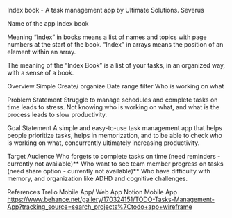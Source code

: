 Index book - A task management app by Ultimate Solutions.
Severus

Name of the app
Index book

Meaning
“Index” in books means a list of names and topics with page numbers at the start of the book.
“Index” in arrays means the position of an element within an array.

The meaning of the “Index Book” is a list of your tasks, in an organized way, with a sense of a book.

Overview
Simple
Create/ organize
Date range filter
Who is working on what

Problem Statement
Struggle to manage schedules and complete tasks on time leads to stress.
Not knowing who is working on what, and what is the process leads to slow productivity.

Goal Statement
A simple and easy-to-use task management app that helps people prioritize tasks, helps in memorization, and to be able to check who is working on what, concurrently ultimately increasing productivity.

Target Audience
Who forgets to complete tasks on time (need reminders - currently not available)**
Who want to see team member progress on tasks (need share option - currently not available)**
Who have difficulty with memory, and organization like ADHD and cognitive challenges.

References
Trello Mobile App/ Web App
Notion Mobile App
https://www.behance.net/gallery/170324151/TODO-Tasks-Management-App?tracking_source=search_projects%7Ctodo+app+wireframe
